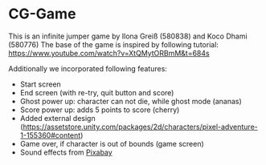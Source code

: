 # CG-Game

This is an infinite jumper game by Ilona Greiß (580838) and Koco Dhami (580776)
The base of the game is inspired by following tutorial: https://www.youtube.com/watch?v=XtQMytORBmM&t=684s

Additionally we incorporated following features:
- Start screen
- End screen (with re-try, quit button and score)
- Ghost power up: character can not die, while ghost mode (ananas)
- Score power up: adds 5 points to score (cherry)
- Added external design (https://assetstore.unity.com/packages/2d/characters/pixel-adventure-1-155360#content)
- Game over, if character is out of bounds (game screen)
- Sound effects from <a href="https://pixabay.com/sound-effects/?utm_source=link-attribution&utm_medium=referral&utm_campaign=music&utm_content=38299">Pixabay</a>
